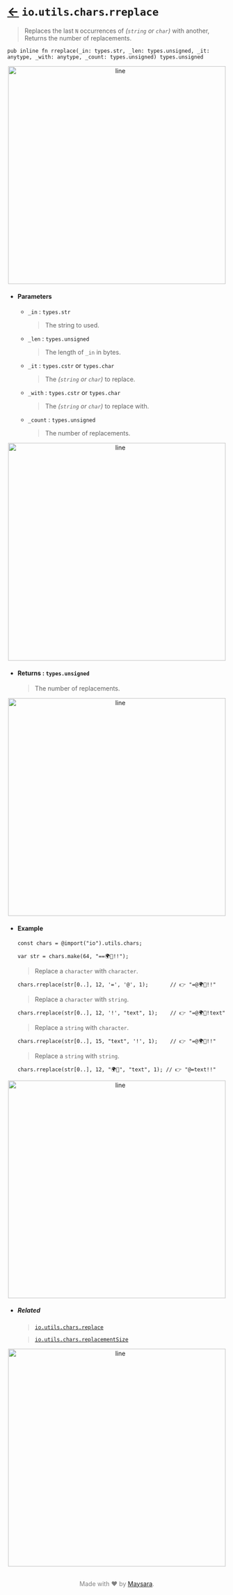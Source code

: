 # [←](../readme.md) `io`.`utils`.`chars`.`rreplace`

> Replaces the last `N` occurrences of _(`string` or `char`)_ with another, Returns the number of replacements.

```zig
pub inline fn rreplace(_in: types.str, _len: types.unsigned, _it: anytype, _with: anytype, _count: types.unsigned) types.unsigned
```


<div align="center">
<img src="https://raw.githubusercontent.com/Super-ZIG/io/refs/heads/main/docs/dist/img/md/line.png" alt="line" style="width:500px;"/>
</div>

- #### Parameters

    - `_in` : `types.str`

        > The string to used.

    - `_len` : `types.unsigned`

        > The length of `_in` in bytes.

    - `_it` : `types.cstr` or `types.char`

        > The _(`string` or `char`)_ to replace.

    - `_with` : `types.cstr` or `types.char`

        > The _(`string` or `char`)_ to replace with.

    - `_count` : `types.unsigned`

        > The number of replacements.

<div align="center">
<img src="https://raw.githubusercontent.com/Super-ZIG/io/refs/heads/main/docs/dist/img/md/line.png" alt="line" style="width:500px;"/>
</div>

- #### Returns : `types.unsigned`

    > The number of replacements.

<div align="center">
<img src="https://raw.githubusercontent.com/Super-ZIG/io/refs/heads/main/docs/dist/img/md/line.png" alt="line" style="width:500px;"/>
</div>

- #### Example

    ```zig
    const chars = @import("io").utils.chars;
    ```

    ```zig
    var str = chars.make(64, "==🌍🌟!!");
    ```

    > Replace a `character` with `character`.

    ```zig
    chars.rreplace(str[0..], 12, '=', '@', 1);       // 👉 "=@🌍🌟!!"
    ```

    > Replace a `character` with `string`.

    ```zig
    chars.rreplace(str[0..], 12, '!', "text", 1);    // 👉 "=@🌍🌟!text"
    ```

    > Replace a `string` with `character`.

    ```zig
    chars.rreplace(str[0..], 15, "text", '!', 1);    // 👉 "=@🌍🌟!!"
    ```

    > Replace a `string` with `string`.

    ```zig
    chars.rreplace(str[0..], 12, "🌍🌟", "text", 1); // 👉 "@=text!!"
    ```

<div align="center">
<img src="https://raw.githubusercontent.com/Super-ZIG/io/refs/heads/main/docs/dist/img/md/line.png" alt="line" style="width:500px;"/>
</div>

- ##### Related

  > [`io.utils.chars.replace`](./replace.md)

  > [`io.utils.chars.replacementSize`](./replacementSize.md)


<div align="center">
<img src="https://raw.githubusercontent.com/Super-ZIG/io/refs/heads/main/docs/dist/img/md/line.png" alt="line" style="width:500px;"/>
</div>

<p align="center" style="color:grey;"><br />Made with ❤️ by <a href="http://github.com/maysara-elshewehy" target="blank">Maysara</a>.</p>